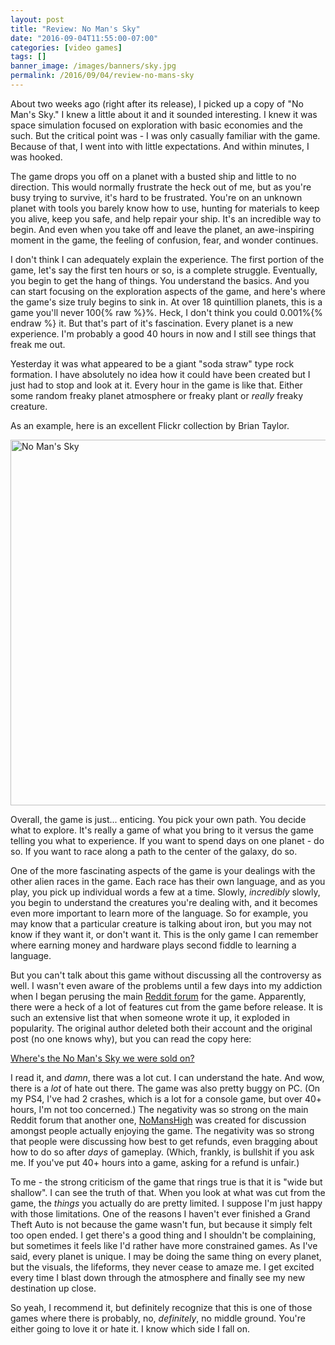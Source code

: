 ```yaml
---
layout: post
title: "Review: No Man's Sky"
date: "2016-09-04T11:55:00-07:00"
categories: [video games]
tags: []
banner_image: /images/banners/sky.jpg
permalink: /2016/09/04/review-no-mans-sky
---
```


About two weeks ago (right after its release), I picked up a copy of "No Man's Sky." I knew a little about it and it sounded interesting. I knew it was space simulation focused on exploration with basic economies and the such. But the critical point was - I was only casually familiar with the game. Because of that, I went into with little expectations. And within minutes, I was hooked.

The game drops you off on a planet with a busted ship and little to no direction. This would normally frustrate the heck out of me, but as you're busy trying to survive, it's hard to be frustrated. You're on an unknown planet with tools you barely know how to use, hunting for materials to keep you alive, keep you safe, and help repair your ship. It's an incredible way to begin. And even when you take off and leave the planet, an awe-inspiring moment in the game, the feeling of confusion, fear, and wonder continues. 

I don't think I can adequately explain the experience. The first portion of the game, let's say the first ten hours or so, is a complete struggle. Eventually, you begin to get the hang of things. You understand the basics. And you can start focusing on the exploration aspects of the game, and here's where the game's size truly begins to sink in. At over 18 quintillion planets, this is a game you'll never 100{% raw %}%. Heck, I don't think you could 0.001%{% endraw %} it. But that's part of it's fascination. Every planet is a new experience. I'm probably a good 40 hours in now and I still see things that freak me out. 

Yesterday it was what appeared to be a giant "soda straw" type rock formation. I have absolutely no idea how it could have been created but I just had to stop and look at it. Every hour in the game is like that. Either some random freaky planet atmosphere or freaky plant or *really* freaky creature.

As an example, here is an excellent Flickr collection by Brian Taylor.

<a data-flickr-embed="true"  href="https://www.flickr.com/photos/144772061@N04/albums/72157672938901095" title="No Man&#x27;s Sky"><img src="https://c1.staticflickr.com/9/8199/29186047776_b4da0c150e_b.jpg" width="1024" height="585" alt="No Man&#x27;s Sky"></a><script async src="//embedr.flickr.com/assets/client-code.js" charset="utf-8"></script>

Overall, the game is just... enticing. You pick your own path. You decide what to explore. It's really a game of what you bring to it versus the game telling you what to experience. If you want to spend days on one planet - do so. If you want to race along a path to the center of the galaxy, do so. 

One of the more fascinating aspects of the game is your dealings with the other alien races in the game. Each race has their own language, and as you play, you pick up individual words a few at a time. Slowly, *incredibly* slowly, you begin to understand the creatures you're dealing with, and it becomes even more important to learn more of the language. So for example, you may know that a particular creature is talking about iron, but you may not know if they want it, or don't want it. This is the only game I can remember where earning money and hardware plays second fiddle to learning a language. 

But you can't talk about this game without discussing all the controversy as well. I wasn't even aware of the problems until a few days into my addiction when I began perusing the main [Reddit forum](https://www.reddit.com/r/NoMansSkyTheGame/) for the game. Apparently, there were a heck of a lot of features cut from the game before release. It is such an extensive list that when someone wrote it up, it exploded in popularity. The original author deleted both their account and the original post (no one knows why), but you can read the copy here:

[Where's the No Man's Sky we were sold on?](https://www.reddit.com/r/Games/comments/4y1h9i/wheres_the_no_mans_sky_we_were_sold_on_a_big_list/)

I read it, and *damn*, there was a lot cut. I can understand the hate. And wow, there is a *lot* of hate out there. The game was also pretty buggy on PC. (On my PS4, I've had 2 crashes, which is a lot for a console game, but over 40+ hours, I'm not too concerned.) The negativity was so strong on the main Reddit forum that another one, [NoMansHigh](https://www.reddit.com/r/NoManshigh) was created for discussion amongst people actually enjoying the game. The negativity was so strong that people were discussing how best to get refunds, even bragging about how to do so after *days* of gameplay. (Which, frankly, is bullshit if you ask me. If you've put 40+ hours into a game, asking for a refund is unfair.)

To me - the strong criticism of the game that rings true is that it is "wide but shallow". I can see the truth of that. When you look at what was cut from the game, the *things* you actually do are pretty limited. I suppose I'm just happy with those limitations. One of the reasons I haven't ever finished a Grand Theft Auto is not because the game wasn't fun, but because it simply felt too open ended. I get there's a good thing and I shouldn't be complaining, but sometimes it feels like I'd rather have more constrained games. As I've said, every planet is unique. I may be doing the same thing on every planet, but the visuals, the lifeforms, they never cease to amaze me. I get excited every time I blast down through the atmosphere and finally see my new destination up close. 

So yeah, I recommend it, but definitely recognize that this is one of those games where there is probably, no, *definitely*, no middle ground. You're either going to love it or hate it. I know which side I fall on.